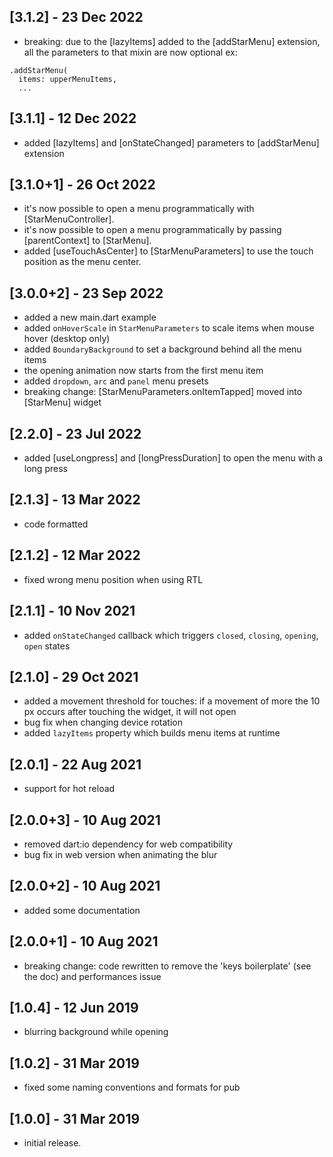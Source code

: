 ## [3.1.2] - 23 Dec 2022
* breaking: due to the [lazyItems] added to the [addStarMenu] extension, all the parameters to that mixin are now optional ex:
```
.addStarMenu(
  items: upperMenuItems,
  ...
 ```

## [3.1.1] - 12 Dec 2022
* added [lazyItems] and [onStateChanged] parameters to [addStarMenu] extension

## [3.1.0+1] - 26 Oct 2022
* it's now possible to open a menu programmatically with [StarMenuController].
* it's now possible to open a menu programmatically by passing [parentContext] to [StarMenu].
* added [useTouchAsCenter] to [StarMenuParameters] to use the touch position as the menu center.

## [3.0.0+2] - 23 Sep 2022
* added a new main.dart example
* added `onHoverScale` in `StarMenuParameters` to scale items when mouse hover (desktop only)
* added `BoundaryBackground` to set a background behind all the menu items
* the opening animation now starts from the first menu item
* added `dropdown`, `arc` and `panel` menu presets 
* breaking change: [StarMenuParameters.onItemTapped] moved into [StarMenu] widget

## [2.2.0] - 23 Jul 2022
* added [useLongpress] and [longPressDuration] to open the menu with a long press

## [2.1.3] - 13 Mar 2022
* code formatted

## [2.1.2] - 12 Mar 2022
* fixed wrong menu position when using RTL

## [2.1.1] - 10 Nov 2021
* added `onStateChanged` callback which triggers `closed`, `closing`, `opening`, `open` states

## [2.1.0] - 29 Oct 2021
* added a movement threshold for touches: 
if a movement of more the 10 px occurs after touching the 
widget, it will not open
* bug fix when changing device rotation
* added `lazyItems` property which builds menu items at runtime

## [2.0.1] - 22 Aug 2021
* support for hot reload

## [2.0.0+3] - 10 Aug 2021
* removed dart:io dependency for web compatibility
* bug fix in web version when animating the blur

## [2.0.0+2] - 10 Aug 2021
* added some documentation

## [2.0.0+1] - 10 Aug 2021
* breaking change: code rewritten to remove the 'keys boilerplate' (see the doc) and performances issue

## [1.0.4] - 12 Jun 2019
* blurring background while opening

## [1.0.2] - 31 Mar 2019
* fixed some naming conventions and formats for pub


## [1.0.0] - 31 Mar 2019
* initial release.